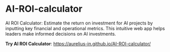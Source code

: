 # AI-ROI-calculator
AI ROI Calculator: Estimate the return on investment for AI projects by inputting key financial and operational metrics. This intuitive web app helps leaders make informed decisions on AI investments. 

**Try AI ROI Calculator**:
https://aurelius-in.github.io/AI-ROI-calculator/
